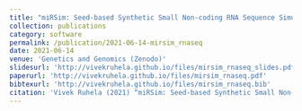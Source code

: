 ```yaml
---
title: "miRSim: Seed-based Synthetic Small Non-coding RNA Sequence Simulator"
collection: publications
category: software
permalink: /publication/2021-06-14-mirsim_rnaseq
date: 2021-06-14
venue: 'Genetics and Genomics (Zenodo)'
slidesurl: 'http://vivekruhela.github.io/files/mirsim_rnaseq_slides.pdf'
paperurl: 'http://vivekruhela.github.io/files/mirsim_rnaseq.pdf'
bibtexurl: 'http://vivekruhela.github.io/files/mirsim_rnaseq.bib'
citation: 'Vivek Ruhela (2021) “miRSim: Seed-based Synthetic Small Non-coding RNA Sequence Simulator”. <i>Zenodo</i>. doi:10.5281/zenodo.6546356.'
---
```

